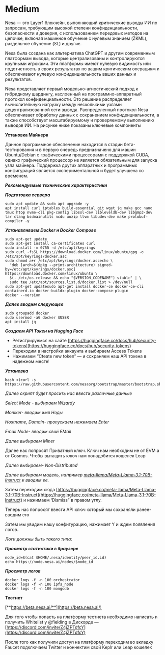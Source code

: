 # Medium



Nesa — это Layer1 блокчейн, выполняющий критические выводы ИИ по запросам, требующим высокой степени конфиденциальности, безопасности и доверия, с использованием передовых методов на цепочке, включая машинное обучение с нулевым знанием (ZKML), раздельное обучение (SL) и другие.

Nesa была создана как альтернатива ChatGPT и другим современным платформам вывода, которые централизованы и контролируются крупными игроками. Эти платформы имеют нулевую видимость или подотчетность в своих результатах по вашим критическим операциям и обеспечивают нулевую конфиденциальность ваших данных и результатов.

Nesa представляет первый модельно-агностический подход к гибридному шардингу, наслоенный на программно-аппаратный протокол конфиденциальности. Это решение распределяет вычислительную нагрузку между несколькими узлами децентрализованной сети вывода. Распределенный протокол Nesa обеспечивает обработку данных с сохранением конфиденциальности, а также способствует масштабируемому и проверяемому выполнению выводов ИИ. На рисунке ниже показаны ключевые компоненты

**Установка Майнера**

Данное программное обеспечение находится в стадии бета-тестирования и в первую очередь предназначено для машин Ubuntu/Debian с графическими процессорами с поддержкой CUDA, однако графический процессор не является обязательным для запуска узла майнера. Поддержка других аппаратных и программных конфигураций является экспериментальной и будет улучшена со временем.

_**Рекомендуемые технические характеристики**_

_**Подготовка сервера**_

```
sudo apt update && sudo apt upgrade -y
apt install curl iptables build-essential git wget jq make gcc nano tmux htop nvme-cli pkg-config libssl-dev libleveldb-dev libgmp3-dev tar clang bsdmainutils ncdu unzip llvm libudev-dev make protobuf-compiler -y
```

_**Устанавливаем Docker и Docker Compose**_

```
sudo apt-get update
sudo apt-get install ca-certificates curl
sudo install -m 0755 -d /etc/apt/keyrings
sudo curl -fsSL https://download.docker.com/linux/ubuntu/gpg -o /etc/apt/keyrings/docker.asc
sudo chmod a+r /etc/apt/keyrings/docker.ascecho \
  "deb [arch=$(dpkg --print-architecture) signed-by=/etc/apt/keyrings/docker.asc] https://download.docker.com/linux/ubuntu \
  $(. /etc/os-release && echo "$VERSION_CODENAME") stable" | \
  sudo tee /etc/apt/sources.list.d/docker.list > /dev/null
sudo apt-get updatesudo apt-get install docker-ce docker-ce-cli containerd.io docker-buildx-plugin docker-compose-plugin
docker --version
```

_**Далее вводим следующее**_

```
sudo groupadd docker
sudo usermod -aG docker $USER
apt install jq
```

_**Создаем API Токен на Hugging Face**_

* Регистрируемся на сайте [https://huggingface.co/docs/hub/security-tokens](https://huggingface.co/docs/hub/security-tokens)
* Переходим в настройки аккаунта и выбираем Access Tokens
* Нажимаем “Cteate new token” — и сохраняем наш API токена в надежном месте!

_**Установка**_

```
bash <(curl -s https://raw.githubusercontent.com/nesaorg/bootstrap/master/bootstrap.sh)
```

_Далее скрипт будет просить нас ввести различные данные_

_Select Mode - выбираем Wizardy_

_Moniker- вводим имя Ноды_

_Hostname, Domain- пропускаем нажимаем Enter_

_Email Node- вводим свой EMail_

_Далее выбираем Miner_

Далее нас попросят Приватный ключ. Ключ нам необходим не от EVM а от Cosmos. Чтобы вытащить ключ нам понадобится кошелек Leap

_Далее выбираем- Non-Distributed_

_Далее выбираем модель, например_ [_meta-llama/Meta-Llama-3.1-70B-Instruct_](https://huggingface.co/meta-llama/Meta-Llama-3.1-70B-Instruct) _и вводим ее._

Затем переходим сюда [https://huggingface.co/meta-llama/Meta-Llama-3.1-70B-Instruct](https://huggingface.co/meta-llama/Meta-Llama-3.1-70B-Instruct) и нажимаем ‘Dismiss” в правом углу.

Теперь нас попросят ввести API ключ который мы сохраняли ранее- вводим его

Затем мы увидим нашу конфигурацию, нажимает Y и ждем появления логов..

_Логи должны быть такого типа:_

_**Просмотр статистики в браузере**_

```
node_id=$(cat $HOME/.nesa/identity/peer_id.id)
echo https://node.nesa.ai/nodes/$node_id
```

_**Просмотр логов**_

```
docker logs -f -n 100 orchestrator
docker logs -f -n 100 ipfs_node
docker logs -f -n 100 mongodb
```

**Тестнет**

[**https://beta.nesa.ai/**](https://beta.nesa.ai/)

Для того чтобы попасть на платформу тестнета необходимо написать и получить Whitelist у @fielding в Дискорде — [https://discord.com/invite/Z4jZPTdfcY](https://discord.com/invite/Z4jZPTdfcY)

После того как получили доступ на платформу переходим во вкладку Faucet подключаем Twitter и коннектим свой Keplr или Leap кошелек
